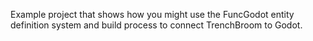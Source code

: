 Example project that shows how you might use the FuncGodot entity definition system and build process to connect TrenchBroom to Godot.
